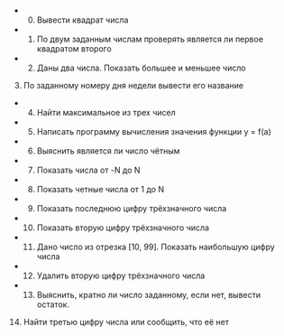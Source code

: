  + 0. Вывести квадрат числа
 + 1. По двум заданным числам проверять является ли первое квадратом второго
 + 2. Даны два числа. Показать большее и меньшее число
 3. По заданному номеру дня недели вывести его название
 + 4. Найти максимальное из трех чисел
 + 5. Написать программу вычисления значения функции y = f(a)
 + 6. Выяснить является ли число чётным
 + 7. Показать числа от -N до N
 + 8. Показать четные числа от 1 до N
 + 9. Показать последнюю цифру трёхзначного числа
 + 10. Показать вторую цифру трёхзначного числа
 + 11. Дано число из отрезка [10, 99]. Показать наибольшую цифру числа
 + 12. Удалить вторую цифру трёхзначного числа
 + 13. Выяснить, кратно ли число заданному, если нет, вывести остаток.
 14. Найти третью цифру числа или сообщить, что её нет